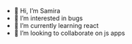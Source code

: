 - 👋 Hi, I’m Samira
- 👀 I’m interested in bugs
- 🌱 I’m currently learning react
- 💞️ I’m looking to collaborate on js apps

<!---
samiraa12/samiraa12 is a ✨ special ✨ repository because its `README.md` (this file) appears on your GitHub profile.
You can click the Preview link to take a look at your changes.
--->
